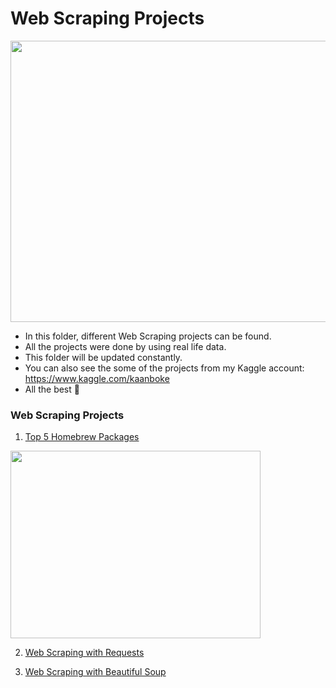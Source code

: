 # Web Scraping Projects

<img src="https://roboticsandautomationnews.com/wp-content/uploads/2020/04/web-scraping-2.png" width="550" height="450">

- In this folder, different Web Scraping projects can be found.
- All the projects were done by using real life data.
- This folder will be updated constantly.
- You can also see the some of the projects from my Kaggle account: https://www.kaggle.com/kaanboke
- All the best 🤘

### Web Scraping Projects

1. [Top 5 Homebrew Packages](https://github.com/kb1907/Web_Scraping_Projects/blob/main/Top5_Homebrew_Packages-main/main.py)

 <img src="https://brew.sh/assets/img/homebrew-social-card.png" width="400" height="300">

2. [Web Scraping with Requests](https://github.com/kb1907/Web_Scraping_Projects/blob/main/Requests-HTML-Web-Scrapping-main/main.py)

3. [Web Scraping with Beautiful Soup](https://github.com/kb1907/Web_Scraping_Projects/blob/main/Web_Scrapping_with_Beautiful_Soup-main/main.py)
